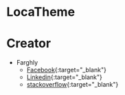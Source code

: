 # LocaTheme
# Creator
* Farghly
  - [Facebook](https://www.facebook.com/farghaly.Ahmed2016){:target="_blank"}
  - [Linkedin](https://www.linkedin.com/in/farghlyahmed/){:target="_blank"} 
  - [stackoverflow](https://stackoverflow.com/users/5661396/eng-farghly){:target="_blank"}
